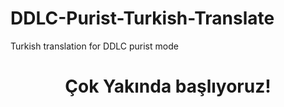 # DDLC-Purist-Turkish-Translate
Turkish translation for DDLC purist mode

<h1 align="center">Çok Yakında başlıyoruz!</h1>
